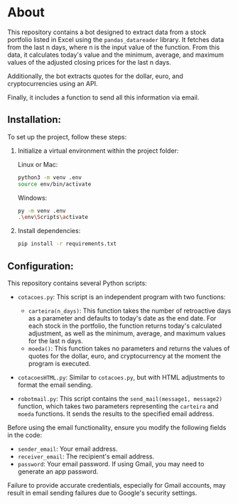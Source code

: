 # About

This repository contains a bot designed to extract data from a stock portfolio listed in Excel using the `pandas_datareader` library. It fetches data from the last n days, where n is the input value of the function. From this data, it calculates today's value and the minimum, average, and maximum values of the adjusted closing prices for the last n days.

Additionally, the bot extracts quotes for the dollar, euro, and cryptocurrencies using an API.

Finally, it includes a function to send all this information via email.

## Installation:

To set up the project, follow these steps:

1. Initialize a virtual environment within the project folder:

    Linux or Mac:
    ```bash
    python3 -m venv .env
    source env/bin/activate
    ```

    Windows:
    ```bash
    py -m venv .env
    .\env\Scripts\activate
    ```

2. Install dependencies:

    ```bash
    pip install -r requirements.txt
    ```

## Configuration:

This repository contains several Python scripts:

- `cotacoes.py`: This script is an independent program with two functions:
    - `carteira(n_days)`: This function takes the number of retroactive days as a parameter and defaults to today's date as the end date. For each stock in the portfolio, the function returns today's calculated adjustment, as well as the minimum, average, and maximum values for the last n days.
    - `moeda()`: This function takes no parameters and returns the values of quotes for the dollar, euro, and cryptocurrency at the moment the program is executed.

- `cotacoesHTML.py`: Similar to `cotacoes.py`, but with HTML adjustments to format the email sending.

- `robotmail.py`: This script contains the `send_mail(message1, message2)` function, which takes two parameters representing the `carteira` and `moeda` functions. It sends the results to the specified email address.

Before using the email functionality, ensure you modify the following fields in the code:
- `sender_email`: Your email address.
- `receiver_email`: The recipient's email address.
- `password`: Your email password. If using Gmail, you may need to generate an app password.

Failure to provide accurate credentials, especially for Gmail accounts, may result in email sending failures due to Google's security settings.
